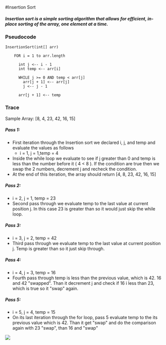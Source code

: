 #Insertion Sort

##### Insertion sort is a simple sorting algorithm that allows for efficient, in-place sorting of the array, one element at a time. 

### Pseudocode

    InsertionSort(int[] arr)
      
        FOR i = 1 to arr.length
        
          int j <-- i - 1
          int temp <-- arr[i]
          
          WHILE j >= 0 AND temp < arr[j]
            arr[j + 1] <-- arr[j]
            j <-- j - 1
            
          arr[j + 1] <-- temp


### Trace
Sample Array: [8, 4, 23, 42, 16, 15]

##### Pass 1:
* First iteration through the Insertion sort we declared i, j, and temp and evaluate the values as follows
    * i = 1, j = 1,temp = 4
* Inside the while loop we evaluate to see if j greater than 0 and temp is less than the number before it ( 4 < 8 ). If the condition are true then we swap the 2 numbers, decrement j and recheck the condition.
* At the end of this iteration, the array should return [4, 8, 23, 42, 16, 15]

##### Pass 2: 
* i = 2, j = 1, temp = 23
* Second pass through we evaluate temp to the last value at current position j. In this case 23 is greater than so it would just skip the while loop.

##### Pass 3: 
* i = 3, j = 2, temp = 42
* Third pass through we evaluate temp to the last value at current position j. Temp is greater than so it just skip through.

##### Pass 4:
* i = 4, j = 3, temp = 16
* Fourth pass through temp is less than the previous value, which is 42. 16 and 42 "swapped". Than it decrement j and check if 16 i less than 23, which is true so it "swap" again.

##### Pass 5:
* i = 5, j = 4, temp = 15
* On its last iteration through the for loop, pass 5 evaluate temp to the its previous value which is 42. Than it get "swap" and do the comparison again with 23 "swap", than 16 and "swap"

![](./assets/insertionSort.jpg)
